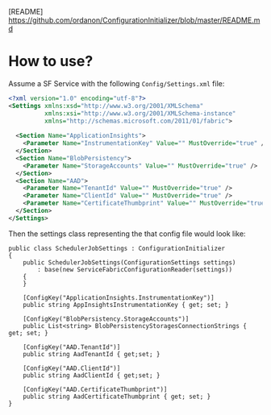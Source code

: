 [README] https://github.com/ordanon/ConfigurationInitializer/blob/master/README.md

# How to use?
Assume a SF Service with the following `Config/Settings.xml` file:

```XML
<?xml version="1.0" encoding="utf-8"?>
<Settings xmlns:xsd="http://www.w3.org/2001/XMLSchema" 
          xmlns:xsi="http://www.w3.org/2001/XMLSchema-instance"
          xmlns="http://schemas.microsoft.com/2011/01/fabric">
          
  <Section Name="ApplicationInsights">
    <Parameter Name="InstrumentationKey" Value="" MustOverride="true" />
  </Section>
  <Section Name="BlobPersistency">
    <Parameter Name="StorageAccounts" Value="" MustOverride="true" />
  </Section>
  <Section Name="AAD">
    <Parameter Name="TenantId" Value="" MustOverride="true" />
    <Parameter Name="ClientId" Value="" MustOverride="true" />
    <Parameter Name="CertificateThumbprint" Value="" MustOverride="true" />
  </Section>
</Settings>
```

Then the settings class representing the that config file would look like:

```CSharp
public class SchedulerJobSettings : ConfigurationInitializer
{
    public SchedulerJobSettings(ConfigurationSettings settings)
        : base(new ServiceFabricConfigurationReader(settings))
    {
    }

    [ConfigKey("ApplicationInsights.InstrumentationKey")]
    public string AppInsightsInstrumentationKey { get; set; }

    [ConfigKey("BlobPersistency.StorageAccounts")]
    public List<string> BlobPersistencyStoragesConnectionStrings { get; set; }

    [ConfigKey("AAD.TenantId")]
    public string AadTenantId { get;set; }

    [ConfigKey("AAD.ClientId")]
    public string AadClientId { get;set; }

    [ConfigKey("AAD.CertificateThumbprint")]
    public string AadCertificateThumbprint { get; set; }
}
```